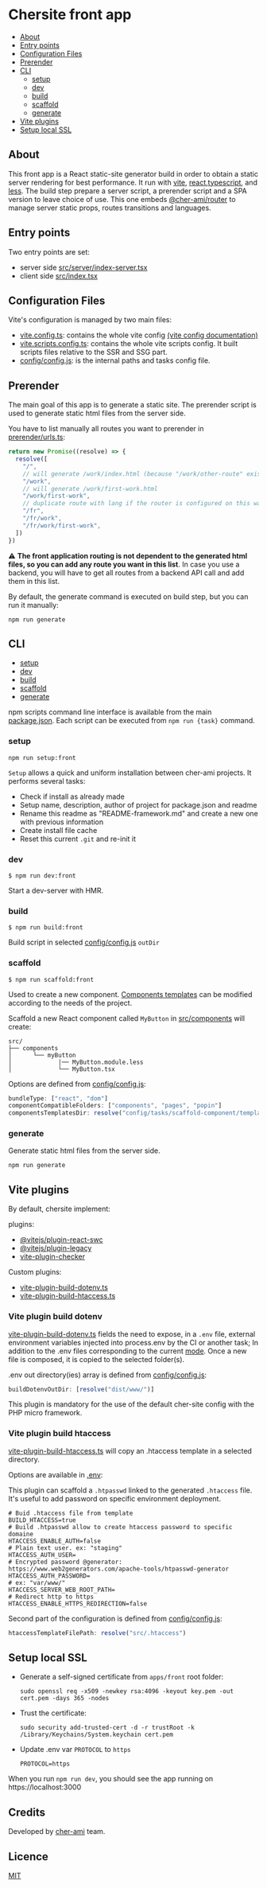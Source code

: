 # Chersite front app

- [About](#about)
- [Entry points](#entry-points)
- [Configuration Files](#configuration-files)
- [Prerender](#prerender)
- [CLI](#cli)
  - [setup](#setup)
  - [dev](#dev)
  - [build](#build)
  - [scaffold](#scaffold)
  - [generate](#generate)
- [Vite plugins](#vite-plugins)
- [Setup local SSL](#setup-local-ssl)

## About

This front app is a React static-site generator build in order to obtain a static server rendering for best performance. It run with [vite](https://vitejs.dev/), [react](https://reactjs.org/),[typescript](https://www.typescriptlang.org/), and [less](https://lesscss.org/). The build step prepare a server script, a prerender script and a SPA version to leave choice of use. This one embeds [@cher-ami/router](https://github.com/cher-ami/router) to manage server static props, routes transitions and languages.

## Entry points

Two entry points are set:

- server side [src/server/index-server.tsx](src/server/index-server.tsx)
- client side [src/index.tsx](src/index.tsx)

## Configuration Files

Vite's configuration is managed by two main files:

- [vite.config.ts](vite.config.ts): contains the whole vite config [(vite config documentation)](https://vitejs.dev/config/)
- [vite.scripts.config.ts](vite.scripts.config.ts): contains the whole vite scripts config. It built scripts files relative to the SSR and SSG part.
- [config/config.js](config/config.js): is the internal paths and tasks config file.

## Prerender

The main goal of this app is to generate a static site. The prerender script is used to generate static html files from the server side.

You have to list manually all routes you want to prerender in [prerender/urls.ts](prerender/urls.ts):

```ts
return new Promise((resolve) => {
  resolve([
    "/",
    // will generate /work/index.html (because "/work/other-route" exists in the list)
    "/work",
    // will generate /work/first-work.html
    "/work/first-work",
    // duplicate route with lang if the router is configured on this way
    "/fr",
    "/fr/work",
    "/fr/work/first-work",
  ])
})
```

⚠️ **The front application routing is not dependent to the generated html files, so you can add any route you want in
this list**. In case you use a backend, you will have to get all routes from a backend API call and add them in this list.

By default, the generate command is executed on build step, but you can run it manually:

```shell
npm run generate
```

## CLI

- [setup](#setup)
- [dev](#dev)
- [build](#build)
- [scaffold](#scaffold)
- [generate](#generate)

npm scripts command line interface is available from the main [package.json](./package.json).
Each script can be executed from `npm run {task}` command.

### setup

```shell
npm run setup:front
```

`Setup` allows a quick and uniform installation between cher-ami projects. It performs several tasks:

- Check if install as already made
- Setup name, description, author of project for package.json and readme
- Rename this readme as "README-framework.md" and create a new one with previous information
- Create install file cache
- Reset this current `.git` and re-init it

### dev

```shell
$ npm run dev:front
```

Start a dev-server with HMR.

### build

```shell
$ npm run build:front
```

Build script in selected [config/config.js](config/config.js) `outDir`

### scaffold

```shell
$ npm run scaffold:front
```

Used to create a new component. [Components templates](config/tasks/scaffold-component/templates)
can be modified according to the needs of the project.

Scaffold a new React component called `MyButton` in [src/components](src/components) will create:

```
src/
├── components
│      └── myButton
│             |── MyButton.module.less
│             └── MyButton.tsx
```

Options are defined from [config/config.js](config/config.js):

```js
bundleType: ["react", "dom"]
componentCompatibleFolders: ["components", "pages", "popin"]
componentsTemplatesDir: resolve("config/tasks/scaffold-component/templates")
```

### generate

Generate static html files from the server side.

```shell
npm run generate
```

## Vite plugins

By default, chersite implement:

plugins:

- [@vitejs/plugin-react-swc](https://github.com/vitejs/vite-plugin-react-swc)
- [@vitejs/plugin-legacy](https://github.com/vitejs/vite/tree/main/packages/plugin-legacy)
- [vite-plugin-checker](https://github.com/fi3ework/vite-plugin-checker)

Custom plugins:

- [vite-plugin-build-dotenv.ts](config/vite-plugins/vite-plugin-build-dotenv.ts)
- [vite-plugin-build-htaccess.ts](config/vite-plugins/vite-plugin-build-htaccess.ts)

### Vite plugin build dotenv

[vite-plugin-build-dotenv.ts](config/vite-plugins/vite-plugin-build-dotenv.ts)
fields the need to expose, in a `.env` file, external environment variables injected into
process.env by the CI or another task; In addition to the .env files corresponding to the current
[mode](https://vitejs.dev/guide/env-and-mode.html).
Once a new file is composed, it is copied to the selected folder(s).

.env out directory(ies) array is defined from [config/config.js](config/config.js):

```js
buildDotenvOutDir: [resolve("dist/www/")]
```

This plugin is mandatory for the use of the default cher-site config with the PHP micro framework.

### Vite plugin build htaccess

[vite-plugin-build-htaccess.ts](config/vite-plugins/vite-plugin-build-htaccess.ts)
will copy an .htaccess template in a selected directory.

Options are available in [.env](.env):

This plugin can scaffold a `.htpasswd` linked to the generated `.htaccess` file.
It's useful to add password on specific environment deployment.

```.dotenv
# Buid .htaccess file from template
BUILD_HTACCESS=true
# Build .htpasswd allow to create htaccess password to specific domaine
HTACCESS_ENABLE_AUTH=false
# Plain text user. ex: "staging"
HTACCESS_AUTH_USER=
# Encrypted password @generator: https://www.web2generators.com/apache-tools/htpasswd-generator
HTACCESS_AUTH_PASSWORD=
# ex: "var/www/"
HTACCESS_SERVER_WEB_ROOT_PATH=
# Redirect http to https
HTACCESS_ENABLE_HTTPS_REDIRECTION=false
```

Second part of the configuration is defined from [config/config.js](config/config.js):

```js
htaccessTemplateFilePath: resolve("src/.htaccess")
```

## Setup local SSL

- Generate a self-signed certificate from `apps/front` root folder:

  ```shell
  sudo openssl req -x509 -newkey rsa:4096 -keyout key.pem -out cert.pem -days 365 -nodes
  ```

- Trust the certificate:

  ```shell
  sudo security add-trusted-cert -d -r trustRoot -k /Library/Keychains/System.keychain cert.pem
  ```

- Update .env var `PROTOCOL` to `https`

  ```dotenv
  PROTOCOL=https
  ```

When you run `npm run dev`, you should see the app running on https://localhost:3000

## Credits

Developed by [cher-ami](https://github.com/cher-ami) team.

## Licence

[MIT](../../LICENSE)
